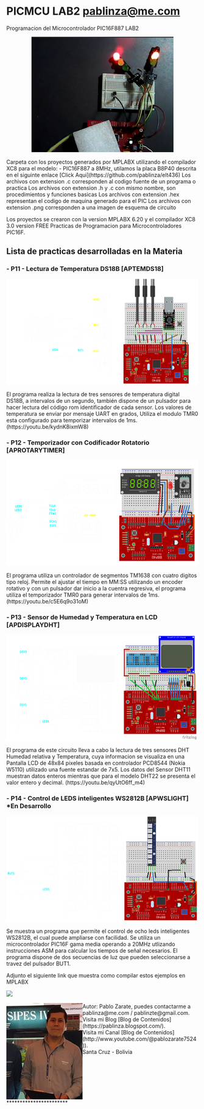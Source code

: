 # PICMCU LAB2 pablinza@me.com
Programacion del Microcontrolador PIC16F887 LAB2

<p align="center">
  <img src="/images/pic1.png"></img>
</p>
Carpeta con los proyectos generados por MPLABX utilizando el compilador XC8 para el modelo:
- PIC16F887 a 8MHz, utilamos la placa B8P40 descrita en el siguinte enlace [Click Aqui](https://github.com/pablinza/elt436)
Los archivos con extension .c corresponden al codigo fuente de un programa o practica
Los archivos con extension .h y .c con mismo nombre, son procedimientos y funciones basicas
Los archivos con extension .hex representan el codigo de maquina generado para el PIC
Los archivos con extension .png corresponden a una imagen de esquema de circuito

Los proyectos se crearon con la version MPLABX 6.20 y el compilador XC8 3.0 version FREE
Practicas de Programacion para Microcontroladores PIC16F.

## Lista de practicas desarrolladas en la Materia
### - P11 - Lectura de Temperatura DS18B [APTEMDS18]
  <p align="center">
  <img src="/images/ap11temds18.png"></img>
</p>
El programa realiza la lectura de tres sensores de temperatura digital DS18B, a intervalos de un segundo, también dispone de un pulsador para hacer lectura del código rom identificador de cada sensor. Los valores de temperatura se enviar por mensaje UART en grados, Utiliza el modulo TMR0 esta configurado para temporizar intervalos de 1ms.(https://youtu.be/kydnK8ixmW8)

### - P12 - Temporizador con Codificador Rotatorio [APROTARYTIMER]
<p align="center">
  <img src="/images/ap12rotarytimer.png"></img>
</p>
El programa utiliza un controlador de segmentos TM1638 con cuatro digitos tipo reloj. Permite el ajustar el tiempo en MM:SS utilizando un encoder rotativo y con un pulsador dar inicio a la cuentra regresiva, el programa utiliza el temporizador TMR0 para generar intervalos de 1ms. (https://youtu.be/c5E6q9o31oM)

### - P13 - Sensor de Humedad y Temperatura en LCD [APDISPLAYDHT]
<p align="center">
  <img src="/images/ap13displaydht.png"></img>
</p>
El programa de este circuito lleva a cabo la lectura de tres sensores DHT Humedad relativa y Temperatura, cuya informacion se visualiza en una Pantalla LCD de 48x84 pixeles basada en controlador PCD8544 (Nokia W5110) utilizado una fuente estandar de 7x5. Los datos del Sensor DHT11 muestran datos enteros mientras que para el modelo DHT22 se presenta el valor entero y decimal. (https://youtu.be/qyUtO6ff_m4) 

### - P14 - Control de LEDS inteligentes WS2812B [APWSLIGHT] *En Desarrollo
<p align="center">
  <img src="/images/ap14wslight.png"></img>
</p>
Se muestra un programa que permite el control de ocho leds inteligentes WS2812B, el cual puede ampliarse con facilidad. Se utiliza un microcontrolador PIC16F gama media operando a 20MHz utlizando instrucciones ASM para calcular los tiempos de señal necesarios. El programa dispone de dos secuencias de luz que pueden seleccionarse a travez del pulsador BUT1.  

Adjunto el siguiente link que muestra como compilar estos ejemplos en MPLABX <br />

[![](http://img.youtube.com/vi/w-GRu89glrg/0.jpg)](http://www.youtube.com/watch?v=w-GRu89glrg "Compilar en MPLABX")


<img src="/images/pablo_ueb.png" align="left" width="200px"/>
Autor: Pablo Zarate, puedes contactarme a pablinza@me.com / pablinzte@gmail.com.  <br />
Visita mi Blog  [Blog de Contenidos](https://pablinza.blogspot.com/). <br />
Visita mi Canal [Blog de Contenidos](http://www.youtube.com/@pablozarate7524)). <br />
Santa Cruz - Bolivia 
<br clear="left"/>
***********************


